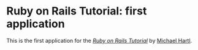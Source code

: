 # Ruby on Rails Tutorial:  first application

This is the first application for the [*Ruby on Rails Tutorial*](http://railstutorial.org/)
by [Michael Hartl](http://michaelhartl.com/).
